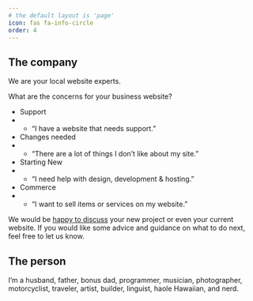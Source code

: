 ```yaml
---
# the default layout is 'page'
icon: fas fa-info-circle
order: 4
---
```


## The company

We are your local website experts.

What are the concerns for your business website?

* Support
* * “I have a website that needs support.”
* Changes needed
* * “There are a lot of things I don’t like about my site.”
* Starting New
* * “I need help with design, development & hosting.”
* Commerce
* * “I want to sell items or services on my website.”

We would be [happy to discuss](https://codevalve.com/) your new project or even your current website.
If you would like some advice and guidance on what to do next, feel free to let us know.

## The person

I’m a husband, father, bonus dad, programmer, musician, photographer, motorcyclist, traveler, artist, builder, linguist, haole Hawaiian, and nerd.
